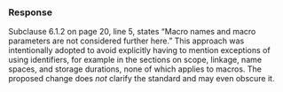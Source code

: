 ### Response

Subclause 6.1.2 on page 20, line 5, states “Macro names and macro parameters are
not considered further here.” This approach was intentionally adopted to avoid
explicitly having to mention exceptions of using identifiers, for example in the
sections on scope, linkage, name spaces, and storage durations, none of which
applies to macros. The proposed change does *not* clarify the standard and may
even obscure it.
